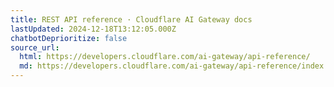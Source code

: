 ```yaml
---
title: REST API reference · Cloudflare AI Gateway docs
lastUpdated: 2024-12-18T13:12:05.000Z
chatbotDeprioritize: false
source_url:
  html: https://developers.cloudflare.com/ai-gateway/api-reference/
  md: https://developers.cloudflare.com/ai-gateway/api-reference/index.md
---
```


